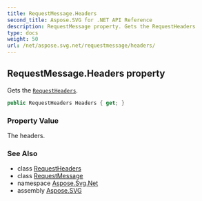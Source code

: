 ```yaml
---
title: RequestMessage.Headers
second_title: Aspose.SVG for .NET API Reference
description: RequestMessage property. Gets the RequestHeaders
type: docs
weight: 50
url: /net/aspose.svg.net/requestmessage/headers/
---
```

## RequestMessage.Headers property

Gets the [`RequestHeaders`](../../requestheaders/).

```csharp
public RequestHeaders Headers { get; }
```

### Property Value

The headers.

### See Also

* class [RequestHeaders](../../requestheaders/)
* class [RequestMessage](../)
* namespace [Aspose.Svg.Net](../../../aspose.svg.net/)
* assembly [Aspose.SVG](../../../)
